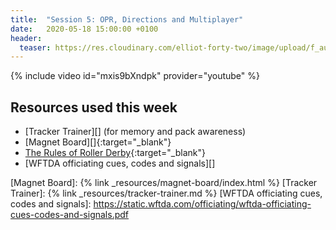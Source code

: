 ```yaml
---
title:  "Session 5: OPR, Directions and Multiplayer"
date:   2020-05-18 15:00:00 +0100
header:
  teaser: https://res.cloudinary.com/elliot-forty-two/image/upload/f_auto,q_auto,c_lfill,g_auto,r_5,w_800,h_450/officially-awesome/photos/P4150173_wfo5gy.jpg
---
```

<!-- more -->

{% include video id="mxis9bXndpk" provider="youtube" %}

## Resources used this week
- [Tracker Trainer][] (for memory and pack awareness)
- [Magnet Board][]{:target="_blank"}
- [The Rules of Roller Derby][]{:target="_blank"}
- [WFTDA officiating cues, codes and signals][]

[The Rules of Roller Derby]: <https://rules.wftda.com> "The Rules of Flat Track Roller Derby"
[Magnet Board]: {% link _resources/magnet-board/index.html %}
[Tracker Trainer]: {% link _resources/tracker-trainer.md %}
[WFTDA officiating cues, codes and signals]: <https://static.wftda.com/officiating/wftda-officiating-cues-codes-and-signals.pdf>
